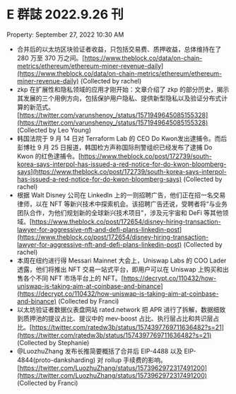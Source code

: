 # E 群誌 2022.9.26 刊

Property: September 27, 2022 10:30 AM

- 合并后的以太坊区块验证者收益，只包括交易费、质押收益，总体维持在了 280 万至 370 万之间。[https://www.theblock.co/data/on-chain-metrics/ethereum/ethereum-miner-revenue-daily](https://www.theblock.co/data/on-chain-metrics/ethereum/ethereum-miner-revenue-daily) (Collected by rachel)
- zkp 在扩展性和隐私领域的应用才刚开始：文章介绍了 zkp 的部分历史，揭示其发展的三个用例方向，包括保护用户隐私、提供新型隐私以及验证分布式计算的新范式。[https://twitter.com/varunshenoy_/status/1571949645085155328](https://twitter.com/varunshenoy_/status/1571949645085155328) (Collected by Leo Young)
- 韩国法院于 9 月 14 日对 Terraform Lab 的 CEO Do Kwon发出逮捕令。而后彭博社 9 月 25 日报道，韩国检方声称国际刑警组织已经发布了逮捕 Do Kwon 的红色逮捕令。[https://www.theblock.co/post/172739/south-korea-says-interpol-has-issued-a-red-notice-for-do-kwon-bloomberg-says](https://www.theblock.co/post/172739/south-korea-says-interpol-has-issued-a-red-notice-for-do-kwon-bloomberg-says)  (Collected by rachel)
- 根据 Walt Disney 公司在  LinkedIn 上的一则招聘广告，他们正在招一名交易律师，以在 NFT 等新兴技术中探索机会。该招聘广告还说，受聘者将“与业务团队合作，为他们规划新的全球新兴技术项目"，涉及元宇宙和 DeFi 等其他领域。[https://www.theblock.co/post/172654/disney-hiring-transaction-lawyer-for-aggressive-nft-and-defi-plans-linkedin-post](https://www.theblock.co/post/172654/disney-hiring-transaction-lawyer-for-aggressive-nft-and-defi-plans-linkedin-post) (Collected by rachel)
- 本周在纽约进行得 Messari Mainnet 大会上，Uniswap Labs 的 COO Lader 透露，他们将推出 NFT 交易一站式平台，即用户可以在 Uniswap 上购买和出售各个不同 NFT 市场平台上的 NFT。[https://decrypt.co/110432/how-uniswap-is-taking-aim-at-coinbase-and-binance](https://decrypt.co/110432/how-uniswap-is-taking-aim-at-coinbase-and-binance) (Collected by Franci)
- 以太坊验证者数据仪表盘网站 rated.network 把 APR 进行了拆解，数据细致到质押池的提议占比、提议中的 mev-boost 占比、执行层占比和共识层占比。[https://twitter.com/ratedw3b/status/1574397769711636482?s=21](https://twitter.com/ratedw3b/status/1574397769711636482?s=21) (Collected by Stephanie)
- @LuozhuZhang 发布长推简要概括了合并后 EIP-4488 以及 EIP-4844(proto-danksharding) 对 rollup 手续费的影响。[https://twitter.com/LuozhuZhang/status/1573962972317491200](https://twitter.com/LuozhuZhang/status/1573962972317491200) (Collected by Franci)